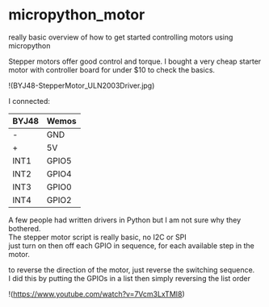 # micropython_motor
really basic overview of how to get started controlling motors using micropython

Stepper motors offer good control and torque. 
I bought a very cheap starter motor with controller board for under $10 to check the basics.

!(BYJ48-StepperMotor_ULN2003Driver.jpg)

I connected: 

| BYJ48  | Wemos |
| ------------- | ------------- |
| -  | GND  |
| +  | 5V  |
| INT1 | GPIO5 |
| INT2 | GPIO4 |
| INT3 | GPIO0 |
| INT4 | GPIO2 |

 
 

A few people had written drivers in Python but I am not sure why they bothered.  
The stepper motor script is really basic, no I2C or SPI   
just turn on then off each GPIO in sequence, for each available step in the motor.

to reverse the direction of the motor, just reverse the switching sequence.  
I did this by putting the GPIOs in a list then simply reversing the list order

!(https://www.youtube.com/watch?v=7Vcm3LxTMI8)